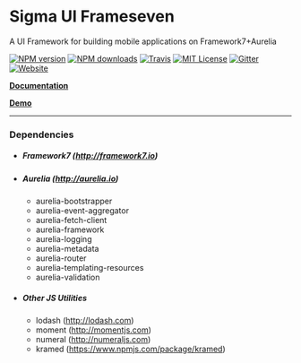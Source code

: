 # Sigma UI Frameseven

A UI Framework for building mobile applications on Framework7+Aurelia


[![NPM version](http://img.shields.io/npm/v/sigma-ui-frameseven.svg?style=flat)](https://npmjs.org/package/sigma-ui-frameseven)
[![NPM downloads](http://img.shields.io/npm/dt/sigma-ui-frameseven.svg?style=flat)](https://npmjs.org/package/sigma-ui-frameseven)
[![Travis](https://img.shields.io/travis/sigmaframeworks/sigma-ui-frameseven.svg?style=flat&maxAge=2592000)](https://travis-ci.org/sigmaframeworks/sigma-ui-frameseven)
[![MIT License](http://img.shields.io/badge/license-MIT-blue.svg?style=flat)](LICENSE)
[![Gitter](https://img.shields.io/badge/gitter-join_chat-red.svg?style=flat)](https://gitter.im/sigma-frameworks/ui-framework)
[![Website](https://img.shields.io/badge/visit-website-orange.svg?style=flat)](http://sigmaframeworks.io)


**[Documentation](http://sigmaframeworks.io/docs/framework)**

**[Demo](http://demo.sigmaframeworks.io/)**

---

### Dependencies

* ##### Framework7 (http://framework7.io)

* ##### Aurelia (http://aurelia.io)
  * aurelia-bootstrapper
  * aurelia-event-aggregator
  * aurelia-fetch-client
  * aurelia-framework
  * aurelia-logging
  * aurelia-metadata
  * aurelia-router
  * aurelia-templating-resources
  * aurelia-validation

* ##### Other JS Utilities
  * lodash (http://lodash.com)
  * moment (http://momentjs.com)
  * numeral (http://numeraljs.com)
  * kramed (https://www.npmjs.com/package/kramed)

